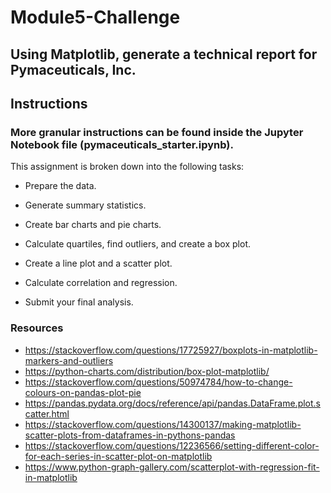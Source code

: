 # Module5-Challenge
## Using Matplotlib, generate a technical report for Pymaceuticals, Inc.

## Instructions
### More granular instructions can be found inside the Jupyter Notebook file (pymaceuticals_starter.ipynb).

This assignment is broken down into the following tasks:

* Prepare the data.

* Generate summary statistics.

* Create bar charts and pie charts.

* Calculate quartiles, find outliers, and create a box plot.

* Create a line plot and a scatter plot.

* Calculate correlation and regression.

* Submit your final analysis.

### Resources

* https://stackoverflow.com/questions/17725927/boxplots-in-matplotlib-markers-and-outliers
* https://python-charts.com/distribution/box-plot-matplotlib/
* https://stackoverflow.com/questions/50974784/how-to-change-colours-on-pandas-plot-pie
* https://pandas.pydata.org/docs/reference/api/pandas.DataFrame.plot.scatter.html
* https://stackoverflow.com/questions/14300137/making-matplotlib-scatter-plots-from-dataframes-in-pythons-pandas
* https://stackoverflow.com/questions/12236566/setting-different-color-for-each-series-in-scatter-plot-on-matplotlib
* https://www.python-graph-gallery.com/scatterplot-with-regression-fit-in-matplotlib
